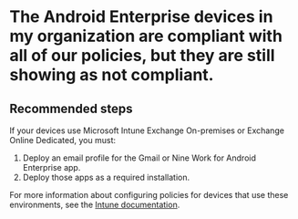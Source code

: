 <properties
	pageTitle="The Android Enterprise devices in my organization are compliant with all of our policies, but they are still showing as not compliant."
	description="The Android Enterprise devices in my organization are compliant with all of our policies, but they are still showing as not compliant."
	service="microsoft.intune"
	resource="intune"
	authors="mackie1604"
	displayOrder="9"
	selfHelpType="resource"
	supportTopicIds=""
	resourceTags="devicecompliance_selfhelp"
	productPesIds=""
	cloudEnvironments="public"
	articleId="267c503f-ebee-4b9c-8713-e1b1a183e0b9"
/>

# The Android Enterprise devices in my organization are compliant with all of our policies, but they are still showing as not compliant.

## **Recommended steps**

If your devices use Microsoft Intune Exchange On-premises or Exchange Online Dedicated, you must:

  1.	Deploy an email profile for the Gmail or Nine Work for Android Enterprise app.
  2.	Deploy those apps as a required installation.

For more information about configuring policies for devices that use these environments, see the [Intune documentation](https://docs.microsoft.com/en-us/intune/device-profile-create).
